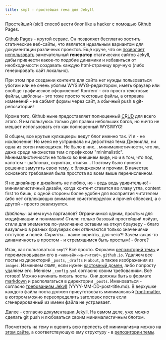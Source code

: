 ```yaml
---
title: smpl - простейшая тема для Jekyll
---
```


Простейший (sic!) способ вести блог like a hacker с помощью Github Pages.

[Github     Pages][github-pages]    -     крутой    сервис.     Он    позволяет
бесплатно    хостить   статические    веб-сайты,    что   является    идеальным
вариантом   для   документации   различных   проектов.  Ещё   круче,   что   он
[позволяет использовать][github-pages-jekyll-usage] замечательный **генератор**
статических  сайтов   Jekyll,  дабы  привнести  какое-то   подобие  динамики  и
избавиться  от  необходимости  создавать  каждую  html-страницу  вручную  (либо
генерировать сайт локально).

При этом  при создании  контента для  сайта нет  нужды пользоваться  убогим или
не  очень  убогим  WYSIWYG-редактором,  иметь браузер  или  вообще  графическое
оформление! Контент  - это просто  текстовые файлы,  шаблоны - это  тоже просто
текстовые файлы, а  отправка изменений - не сабмит формы  через сайт, а обычный
push в git-репозиторий!

Кроме того,  Github ныне  предоставляет полноценный [C][]R[U][][D][]  для всего
этого. Я  им пользуюсь только  для правки небольших  багов, но ничто  не мешает
использовать его как полноценный WYSIWYG!

В общем, все крутые  кулхацкеры ведут блог именно так. И я  - не исключение! Но
меня не устраивала  ни дефолтная тема Джекилла, ни одна  из сотен имеющихся. Не
было в них...  минималистичности, что ли, даже среди множества  тем с префиксом
"minimalistic". Минималистичности  не только во внешнем  виде, но и в  том, что
под  капотом  - шаблонах,  скриптах,  стилях...  Поэтому было  принято  решение
замутить свою тему, с блэкджеком и прочим. В качестве основного требования была
простота во всем выше перечисленном.

Я  не  дизайнер   и  дизайнить  не  люблю,  но  -   ведь  ведь  удивительно!  -
минималистичный дизайн,  когда контент  ставится во  главу угла,  content first
то  бишь, с  одной  стороны  более удобен  для  восприятия  читателем (ибо  нет
отвлекающих  внимание свистоперделок  и прочей  обвески), а  с другой  - просто
реализуется.

*Шаблоны*: зачем куча  партиалов? Ограничимся одним, простым  для модификации и
понимания!  *Стили*:  только базовый  простейший  лэйуат,  стили для  элементов
по-умолчанию оставим на откуп браузеру - благо визуально в разных браузерах они
отличаются только значениями отступов и  полей. *Скрипты...* какие скрипты, для
чего?! Зачем  какая-то динамичность в простом  - и стремящимся быть  простым! -
блоге?

Итак,   как    пользоваться   `smpl`?   Всё   просто.    Форкаем   [репозиторий
темы][theme-repo]  и  переименовываем  его  в  `<никнейм-на-гитхаб>.github.io`.
Удаляем   все  посты   из   директорий  `_posts`,   `_drafts`   и  `about`,   а
также  изображения  из  `images`.   Изменяем  `CNAME`,  если  нужен  [кастомный
домен][github-pages-custom-domain],   либо   попросту   удаляем   его.   Меняем
`_config.yml`  согласно своим  требованиям. Всё  готово! Можно  начинать писать
посты.   Они  должны   быть   в  формате   [markdown][github-flavored-markdown]
и    располагаться   в    директории   `_posts`.    Именоваться   -    согласно
[требованиям    Jekyll][jekyll-post-requirements]   (YYYY-MM-DD-post-title.md).
В   верхушке   каждого   файла    поста   должен   присутствовать   минимальный
[front-matter][jekyll-front-matter], в  котором можно  переопределить заголовок
поста если сгенерированный из имени файла не устраивает.

Далее - согласно  [документации Jekyll][jekyll-docs]. На самом  деле, уже можно
сделать git push и любоваться своим минималистичным блогом.

Посмотреть  на   тему  и   оценить  всю  прелесть   её  минимализма   можно  на
[этом  сайте][demo],   а  соответствующую   ему  структуру  -   в  [репозитории
темы][theme-repo].



[github-pages]: https://pages.github.com/
[github-pages-jekyll-usage]: https://help.github.com/articles/using-jekyll-with-pages
[github-flavored-markdown]: https://help.github.com/articles/github-flavored-markdown
[github-pages-custom-domain]: https://help.github.com/articles/setting-up-a-custom-domain-with-github-pages
[C]: https://github.com/blog/1327-creating-files-on-github
[U]: https://github.com/blog/143-inline-file-editing
[D]: https://github.com/blog/1545-deleting-files-on-github

[jekyll-post-requirements]: http://jekyllrb.com/docs/posts/
[jekyll-front-matter]: http://jekyllrb.com/docs/frontmatter/
[jekyll-docs]: http://jekyllrb.com/docs/home/

[demo]: http://neoascetic.me
[theme-repo]: https://github.com/neoascetic/neoascetic.github.io
